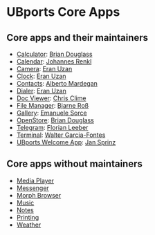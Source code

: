 # UBports Core Apps

## Core apps and their maintainers

- [Calculator](https://gitlab.com/ubports/app-dev/calculator-app): [Brian Douglass](https://gitlab.com/bhdouglass)
- [Calendar](https://github.com/ubports/calendar-app): [Johannes Renkl](https://github.com/hummlbach)
- [Camera](https://github.com/ubports/camera-app): [Eran Uzan](https://github.com/dark-eye)
- [Clock](https://github.com/ubports/clock-app): [Eran Uzan](https://github.com/dark-eye)
- [Contacts](https://github.com/ubports/address-book-app): [Alberto Mardegan](https://github.com/mardy)
- [Dialer](https://github.com/ubports/dialer-app): [Eran Uzan](https://github.com/dark-eye)
- [Doc Viewer](https://gitlab.com/ubports/app-dev/docviewer-app): [Chris Clime](https://gitlab.com/balcy)
- [File Manager](https://github.com/ubports/filemanager-app): [Bjarne Roß](https://github.com/nfsprodriver)
- [Gallery](https://gitlab.com/ubports/app-dev/gallery-app): [Emanuele Sorce](https://gitlab.com/TronFortyTwo)
- [OpenStore](https://github.com/UbuntuOpenStore/openstore-app): [Brian Douglass](https://github.com/bhdouglass)
- [Telegram](https://github.com/ubports/telegram-app): [Florian Leeber](https://github.com/Flohack74)
- [Terminal](https://github.com/ubports/terminal-app): [Walter Garcia-Fontes](https://github.com/wagafo)
- [UBports Welcome App](https://gitlab.com/ubports/app-dev/ubports-app): [Jan Sprinz](https://gitlab.com/NeoTheThird)

## Core apps without maintainers

- [Media Player](https://github.com/ubports/mediaplayer-app)
- [Messenger](https://github.com/ubports/messaging-app)
- [Morph Browser](https://github.com/ubports/morph-browser)
- [Music](https://gitlab.com/ubports/app-dev/music-app)
- [Notes](https://github.com/ubports/notes-app)
- [Printing](https://github.com/ubports/ubuntu-printing-app)
- [Weather](https://gitlab.com/ubports/app-dev/weather-app)
